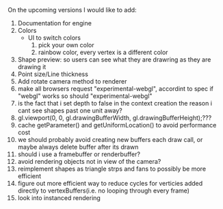 On the upcoming versions I would like to add:
1. Documentation for engine
2. Colors
    * UI to switch colors
        1. pick your own color
        2. rainbow color, every vertex is a different color
3. Shape preview: so users can see what they are drawring as they are drawing it
4. Point size/Line thickness
5. Add rotate camera method to renderer
6. make all browsers request "experimental-webgl", accordint to spec if "webgl" works so should "experimental-webgl"
7. is the fact that i set depth to false in the context creation the reason i cant see shapes past one unit away?
8. gl.viewport(0, 0, gl.drawingBufferWidth, gl.drawingBufferHeight);???
9. cache getParameter() and getUniformLocation() to avoid performance cost
10. we should probably avoid creating new buffers each draw call, or maybe always delete buffer after its drawn
11. should i use a framebuffer or renderbuffer?
12. avoid rendering objects not in view of the camera?
13. reimplement shapes as triangle strps and fans to possibly be more efficient
14. figure out more efficient way to reduce cycles for verticies added directly to vertexBuffers(i.e. no looping through every frame)
15. look into instanced rendering
